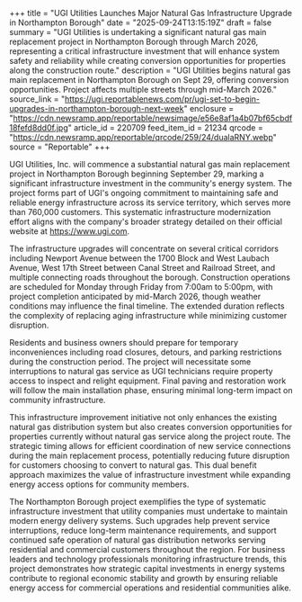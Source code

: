 +++
title = "UGI Utilities Launches Major Natural Gas Infrastructure Upgrade in Northampton Borough"
date = "2025-09-24T13:15:19Z"
draft = false
summary = "UGI Utilities is undertaking a significant natural gas main replacement project in Northampton Borough through March 2026, representing a critical infrastructure investment that will enhance system safety and reliability while creating conversion opportunities for properties along the construction route."
description = "UGI Utilities begins natural gas main replacement in Northampton Borough on Sept 29, offering conversion opportunities. Project affects multiple streets through mid-March 2026."
source_link = "https://ugi.reportablenews.com/pr/ugi-set-to-begin-upgrades-in-northampton-borough-next-week"
enclosure = "https://cdn.newsramp.app/reportable/newsimage/e56e8af1a4b07bf65cbdf18fefd8dd0f.jpg"
article_id = 220709
feed_item_id = 21234
qrcode = "https://cdn.newsramp.app/reportable/qrcode/259/24/dualaRNY.webp"
source = "Reportable"
+++

<p>UGI Utilities, Inc. will commence a substantial natural gas main replacement project in Northampton Borough beginning September 29, marking a significant infrastructure investment in the community's energy system. The project forms part of UGI's ongoing commitment to maintaining safe and reliable energy infrastructure across its service territory, which serves more than 760,000 customers. This systematic infrastructure modernization effort aligns with the company's broader strategy detailed on their official website at <a href="https://www.ugi.com" rel="nofollow" target="_blank">https://www.ugi.com</a>.</p><p>The infrastructure upgrades will concentrate on several critical corridors including Newport Avenue between the 1700 Block and West Laubach Avenue, West 17th Street between Canal Street and Railroad Street, and multiple connecting roads throughout the borough. Construction operations are scheduled for Monday through Friday from 7:00am to 5:00pm, with project completion anticipated by mid-March 2026, though weather conditions may influence the final timeline. The extended duration reflects the complexity of replacing aging infrastructure while minimizing customer disruption.</p><p>Residents and business owners should prepare for temporary inconveniences including road closures, detours, and parking restrictions during the construction period. The project will necessitate some interruptions to natural gas service as UGI technicians require property access to inspect and relight equipment. Final paving and restoration work will follow the main installation phase, ensuring minimal long-term impact on community infrastructure.</p><p>This infrastructure improvement initiative not only enhances the existing natural gas distribution system but also creates conversion opportunities for properties currently without natural gas service along the project route. The strategic timing allows for efficient coordination of new service connections during the main replacement process, potentially reducing future disruption for customers choosing to convert to natural gas. This dual benefit approach maximizes the value of infrastructure investment while expanding energy access options for community members.</p><p>The Northampton Borough project exemplifies the type of systematic infrastructure investment that utility companies must undertake to maintain modern energy delivery systems. Such upgrades help prevent service interruptions, reduce long-term maintenance requirements, and support continued safe operation of natural gas distribution networks serving residential and commercial customers throughout the region. For business leaders and technology professionals monitoring infrastructure trends, this project demonstrates how strategic capital investments in energy systems contribute to regional economic stability and growth by ensuring reliable energy access for commercial operations and residential communities alike.</p>